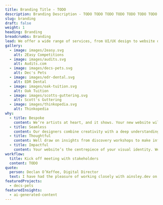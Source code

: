```yaml
---
title: Branding Title - TODO
description: Branding Description - TODO TODO TODO TODO TODO TODO TODO TODO TODO TODO TODO TODO TODO TODO TODO
slug: branding
draft: false
weight: 1
heading: Branding
breadcrumbs: Branding
lead: We offer a wide range of services, from UI/UX design to website development. Specialising in software development and API integration, we deliver expertly designed solutions to any digital obstacle.
gallery:
  - image: images/2easy.svg
    alt: 2Easy Competitions
  - image: images/audits.svg
    alt: Audits.com
  - image: images/decs-pets.svg
    alt: Dec's Pets
  - image: images/edr-dental.svg
    alt: EDR Dental
  - image: images/oak-tuition.svg
    alt: Oak Tuition
  - image: images/scotts-guttering.svg
    alt: Scott's Guttering
  - image: images/thinkopedia.svg
    alt: Thinkopedia
why:
  - title: Bespoke
    content: We’re artists at heart, and it shows. Your new website will be hand-crafted to create one-of-a-kind websites that break industry stereotypes
  - title: Seamless
    content: Our designers combine creativity with a deep understanding of user needs to deliver meaningful and relevant digital experiences.
  - title: Thoughtful
    content: Well draw on insights from discovery workshops to make informed decisions on the user journeys, content hierarchy and sitemap.
  - title: Impactful
    content: Your website’s the centrepiece of your visual identity. We make every click count through creative design and UX that converts.
workflow:
  title: Kick off meeting with stakeholders
  content: TODO
quote:
  person: Declan O’Keffee, Digital Director
  text: I have had the pleasure of working closely with ainsley.dev on the development of my new website. They have such a huge array of skills, not just in web development but across business and e-commerce as a whole. They helped us create a beautiful and modern website, and gave us ideas and initiatives for the future. It was a pleasure working with them.
featuredProjects:
  - decs-pets
featuredInsights:
  - ai-generated-content
---
```



